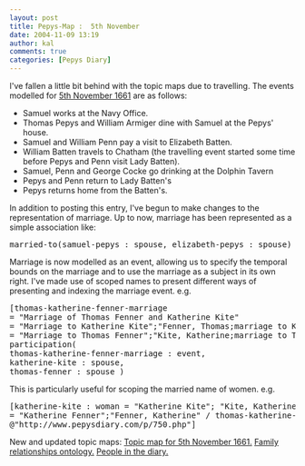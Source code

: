 ```yaml
---
layout: post
title: Pepys-Map :  5th November
date: 2004-11-09 13:19
author: kal
comments: true
categories: [Pepys Diary]
---
```

I've fallen a little bit behind with the topic maps due to travelling.
The events modelled for <a href="http://www.pepysdiary.com/archive/1661/11/05/index.php">5th November 1661</a> are as follows:
<ul>
<li>Samuel works at the Navy Office.</li>
<li>Thomas Pepys and William Armiger dine with Samuel at the Pepys' house.</li>
<li>Samuel and William Penn pay a visit to Elizabeth Batten.</li>
<li>William Batten travels to Chatham (the travelling event started some time before Pepys and Penn visit Lady Batten).</li>
<li>Samuel, Penn and George Cocke go drinking at the Dolphin Tavern</li>
<li>Pepys and Penn return to Lady Batten's</li>
<li>Pepys returns home from the Batten's.</li>
</ul>

<!--more-->
In addition to posting this entry, I've begun to make changes to the representation of marriage. Up to now, marriage has been represented as a simple association like:
<pre>married-to(samuel-pepys : spouse, elizabeth-pepys : spouse)</pre>
Marriage is now modelled as an event, allowing us to specify the temporal bounds on the marriage and to use the marriage as a subject in its own right.
I've made use of scoped names to present different ways of presenting and indexing the marriage event. e.g.
<pre>[thomas-katherine-fenner-marriage
= "Marriage of Thomas Fenner and Katherine Kite"
= "Marriage to Katherine Kite";"Fenner, Thomas;marriage to Katherine Kite" / thomas-fenner
= "Marriage to Thomas Fenner";"Kite, Katherine;marriage to Thomas Fenner" / katherine-kite]
participation(
thomas-katherine-fenner-marriage : event,
katherine-kite : spouse,
thomas-fenner : spouse )</pre>
This is particularly useful for scoping the married name of women. e.g.
<pre>[katherine-kite : woman = "Katherine Kite"; "Kite, Katherine"
= "Katherine Fenner";"Fenner, Katherine" / thomas-katherine-fenner-marriage
@"http://www.pepysdiary.com/p/750.php"]</pre>
New and updated topic maps:
<a href="http://www.techquila.com/blog/archives/16611105.ltm">Topic map for 5th November 1661.</a>
<a href="http://www.techquila.com/blog/archives/family-relationships-ontology.ltm">Family relationships ontology.</a>
<a href="http://www.techquila.com/blog/archives/pepys-diary-people.ltm">People in the diary.</a>

